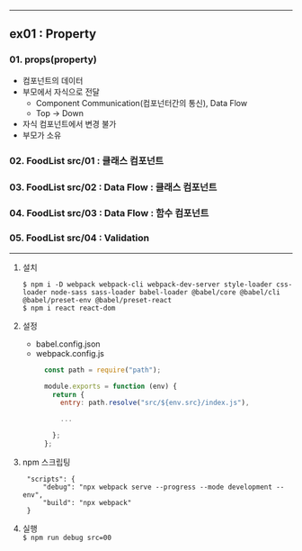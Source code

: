 ___
## ex01 : Property

### 01. props(property)
- 컴포넌트의 데이터
- 부모에서 자식으로 전달
  - Component Communication(컴포넌터간의 통신), Data Flow
  - Top -> Down
- 자식 컴포넌트에서 변경 불가
- 부모가 소유

### 02. FoodList src/01 : 클래스 컴포넌트

### 03. FoodList src/02 : Data Flow : 클래스 컴포넌트

### 04. FoodList src/03 : Data Flow : 함수 컴포넌트

### 05. FoodList src/04 : Validation

___

1. 설치
    ```shell
    $ npm i -D webpack webpack-cli webpack-dev-server style-loader css-loader node-sass sass-loader babel-loader @babel/core @babel/cli @babel/preset-env @babel/preset-react
    $ npm i react react-dom
    ```

2. 설정
   - babel.config.json
   - webpack.config.js
        ```js
          const path = require("path");

          module.exports = function (env) {
            return {
              entry: path.resolve("src/${env.src}/index.js"),

              ...

            };
          };
        ```

3. npm 스크립팅
   ```jsonc
    "scripts": {
        "debug": "npx webpack serve --progress --mode development --env",
        "build": "npx webpack"
    }
   ```

4. 실행  
   `$ npm run debug src=00`